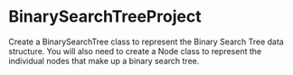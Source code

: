 # BinarySearchTreeProject
Create a BinarySearchTree class to represent the Binary Search Tree data structure. You will also need to create a Node class to represent the individual nodes that make up a binary search tree.

